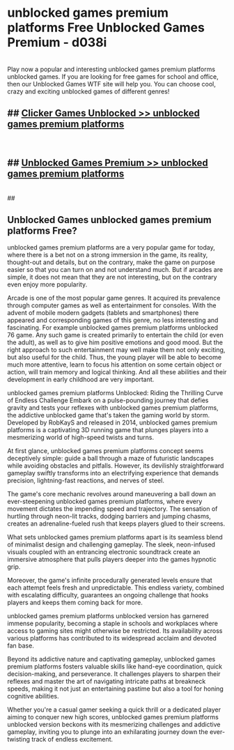 # unblocked games premium platforms  Free Unblocked Games Premium - d038i <br>
<br>
Play now a popular and interesting unblocked games premium platforms unblocked games. If you are looking for free games for school and office, then our Unblocked Games WTF site will help you. You can choose cool, crazy and exciting unblocked games of different genres!


## ##  [Clicker Games Unblocked >> unblocked games premium platforms](http://freeplayer.one?title=unblocked_games_premium_platforms&ref=UGames)
  <br>

##  ## [Unblocked Games Premium >> unblocked games premium platforms](http://freeplayer.one?title=unblocked_games_premium_platforms&ref=UGames)
  <br>
  ##



## Unblocked Games unblocked games premium platforms Free?

unblocked games premium platforms are a very popular game for today, where there is a bet not on a strong immersion in the game, its reality, thought-out and details, but on the contrary, make the game on purpose easier so that you can turn on and not understand much. But if arcades are simple, it does not mean that they are not interesting, but on the contrary even enjoy more popularity.

Arcade is one of the most popular game genres. It acquired its prevalence through computer games as well as entertainment for consoles. With the advent of mobile modern gadgets (tablets and smartphones) there appeared and corresponding games of this genre, no less interesting and fascinating. For example unblocked games premium platforms unblocked 76 game. Any such game is created primarily to entertain the child (or even the adult), as well as to give him positive emotions and good mood. But the right approach to such entertainment may well make them not only exciting, but also useful for the child. Thus, the young player will be able to become much more attentive, learn to focus his attention on some certain object or action, will train memory and logical thinking. And all these abilities and their development in early childhood are very important.

unblocked games premium platforms Unblocked: Riding the Thrilling Curve of Endless Challenge
Embark on a pulse-pounding journey that defies gravity and tests your reflexes with unblocked games premium platforms, the addictive unblocked game that's taken the gaming world by storm. Developed by RobKayS and released in 2014, unblocked games premium platforms is a captivating 3D running game that plunges players into a mesmerizing world of high-speed twists and turns.

At first glance, unblocked games premium platforms concept seems deceptively simple: guide a ball through a maze of futuristic landscapes while avoiding obstacles and pitfalls. However, its devilishly straightforward gameplay swiftly transforms into an electrifying experience that demands precision, lightning-fast reactions, and nerves of steel.

The game's core mechanic revolves around maneuvering a ball down an ever-steepening unblocked games premium platforms, where every movement dictates the impending speed and trajectory. The sensation of hurtling through neon-lit tracks, dodging barriers and jumping chasms, creates an adrenaline-fueled rush that keeps players glued to their screens.

What sets unblocked games premium platforms apart is its seamless blend of minimalist design and challenging gameplay. The sleek, neon-infused visuals coupled with an entrancing electronic soundtrack create an immersive atmosphere that pulls players deeper into the games hypnotic grip.

Moreover, the game's infinite procedurally generated levels ensure that each attempt feels fresh and unpredictable. This endless variety, combined with escalating difficulty, guarantees an ongoing challenge that hooks players and keeps them coming back for more.

unblocked games premium platforms unblocked version has garnered immense popularity, becoming a staple in schools and workplaces where access to gaming sites might otherwise be restricted. Its availability across various platforms has contributed to its widespread acclaim and devoted fan base.

Beyond its addictive nature and captivating gameplay, unblocked games premium platforms fosters valuable skills like hand-eye coordination, quick decision-making, and perseverance. It challenges players to sharpen their reflexes and master the art of navigating intricate paths at breakneck speeds, making it not just an entertaining pastime but also a tool for honing cognitive abilities.

Whether you're a casual gamer seeking a quick thrill or a dedicated player aiming to conquer new high scores, unblocked games premium platforms unblocked version beckons with its mesmerizing challenges and addictive gameplay, inviting you to plunge into an exhilarating journey down the ever-twisting track of endless excitement.